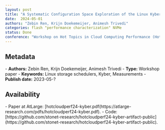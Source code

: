 ```yaml
---
layout: post
title: "A Systematic Configuration Space Exploration of the Linux Kyber I/O Scheduler"
date:  2024-05-01
authors: "Zebin Ren, Krijn Doekemeijer, Animesh Trivedi"
categories: flash "performance characterization" NVMe
status: Done
conference: "Workshop on Hot Topics in Cloud Computing Performance (HotCloudPerf'24)"
---
```


<h2>Metadata</h2>
- <b>Authors:</b> Zebin Ren, Krijn Doekemeijer, Animesh Trivedi
- <b>Type:</b> Workshop paper
- <b>Keywords:</b> Linux storage schedulers, Kyber, Measurements
- <b>Publish date:</b> 2023-05-?

<h2>Availability</h2>
- Paper at AtLarge: [hotcloudperf24-kyber.pdf(https://atlarge-research.com/pdfs/hotcloudperf24-kyber.pdf).
- Code: [https://github.com/stonet-research/hotcloudperf24-kyber-artifact-public](https://github.com/stonet-research/hotcloudperf24-kyber-artifact-public).

